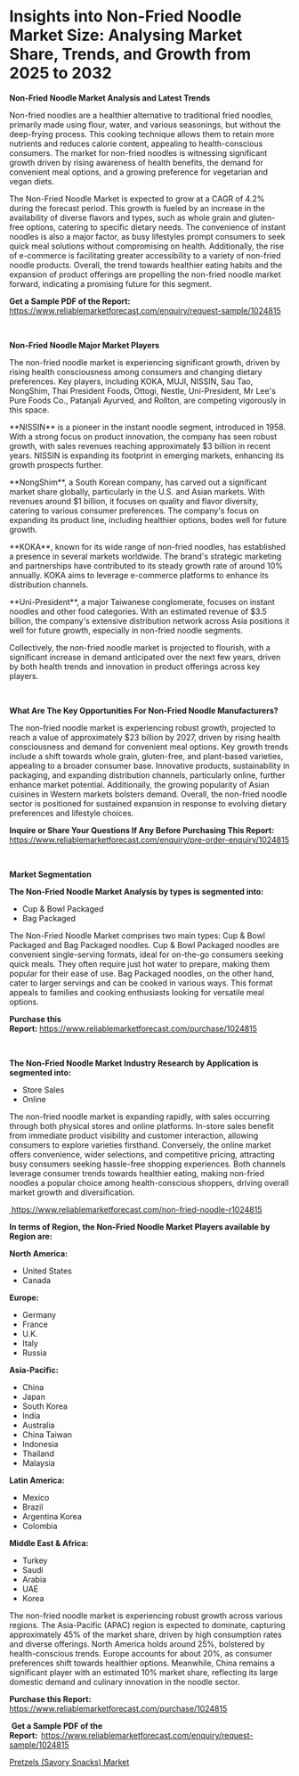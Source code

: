 <p><h1>Insights into Non-Fried Noodle Market Size: Analysing Market Share, Trends, and Growth from 2025 to 2032</h1></p><p><strong>Non-Fried Noodle Market Analysis and Latest Trends</strong></p>
<p><p>Non-fried noodles are a healthier alternative to traditional fried noodles, primarily made using flour, water, and various seasonings, but without the deep-frying process. This cooking technique allows them to retain more nutrients and reduces calorie content, appealing to health-conscious consumers. The market for non-fried noodles is witnessing significant growth driven by rising awareness of health benefits, the demand for convenient meal options, and a growing preference for vegetarian and vegan diets.</p><p>The Non-Fried Noodle Market is expected to grow at a CAGR of 4.2% during the forecast period. This growth is fueled by an increase in the availability of diverse flavors and types, such as whole grain and gluten-free options, catering to specific dietary needs. The convenience of instant noodles is also a major factor, as busy lifestyles prompt consumers to seek quick meal solutions without compromising on health. Additionally, the rise of e-commerce is facilitating greater accessibility to a variety of non-fried noodle products. Overall, the trend towards healthier eating habits and the expansion of product offerings are propelling the non-fried noodle market forward, indicating a promising future for this segment.</p></p>
<p><strong>Get a Sample PDF of the Report:&nbsp;</strong> <a href="https://www.reliablemarketforecast.com/enquiry/request-sample/1024815?utm_campaign=2479&utm_medium=2&utm_source=Github&utm_content=ia&utm_term=07042025&utm_id=non-fried-noodle">https://www.reliablemarketforecast.com/enquiry/request-sample/1024815</a></p>
<p>&nbsp;</p>
<p><strong>Non-Fried Noodle Major Market Players</strong></p>
<p><p>The non-fried noodle market is experiencing significant growth, driven by rising health consciousness among consumers and changing dietary preferences. Key players, including KOKA, MUJI, NISSIN, Sau Tao, NongShim, Thai President Foods, Ottogi, Nestle, Uni-President, Mr Lee's Pure Foods Co., Patanjali Ayurved, and Rollton, are competing vigorously in this space.</p><p>**NISSIN** is a pioneer in the instant noodle segment, introduced in 1958. With a strong focus on product innovation, the company has seen robust growth, with sales revenues reaching approximately $3 billion in recent years. NISSIN is expanding its footprint in emerging markets, enhancing its growth prospects further.</p><p>**NongShim**, a South Korean company, has carved out a significant market share globally, particularly in the U.S. and Asian markets. With revenues around $1 billion, it focuses on quality and flavor diversity, catering to various consumer preferences. The company's focus on expanding its product line, including healthier options, bodes well for future growth.</p><p>**KOKA**, known for its wide range of non-fried noodles, has established a presence in several markets worldwide. The brand's strategic marketing and partnerships have contributed to its steady growth rate of around 10% annually. KOKA aims to leverage e-commerce platforms to enhance its distribution channels.</p><p>**Uni-President**, a major Taiwanese conglomerate, focuses on instant noodles and other food categories. With an estimated revenue of $3.5 billion, the company's extensive distribution network across Asia positions it well for future growth, especially in non-fried noodle segments.</p><p>Collectively, the non-fried noodle market is projected to flourish, with a significant increase in demand anticipated over the next few years, driven by both health trends and innovation in product offerings across key players.</p></p>
<p>&nbsp;</p>
<p><strong>What Are The Key Opportunities For Non-Fried Noodle Manufacturers?</strong></p>
<p><p>The non-fried noodle market is experiencing robust growth, projected to reach a value of approximately $23 billion by 2027, driven by rising health consciousness and demand for convenient meal options. Key growth trends include a shift towards whole grain, gluten-free, and plant-based varieties, appealing to a broader consumer base. Innovative products, sustainability in packaging, and expanding distribution channels, particularly online, further enhance market potential. Additionally, the growing popularity of Asian cuisines in Western markets bolsters demand. Overall, the non-fried noodle sector is positioned for sustained expansion in response to evolving dietary preferences and lifestyle choices.</p></p>
<p><strong>Inquire or Share Your Questions If Any Before Purchasing This Report:</strong> <a href="https://www.reliablemarketforecast.com/enquiry/pre-order-enquiry/1024815?utm_campaign=2479&utm_medium=2&utm_source=Github&utm_content=ia&utm_term=07042025&utm_id=non-fried-noodle">https://www.reliablemarketforecast.com/enquiry/pre-order-enquiry/1024815</a></p>
<p>&nbsp;</p>
<p><strong>Market Segmentation</strong></p>
<p><strong>The Non-Fried Noodle Market Analysis by types is segmented into:</strong></p>
<p><ul><li>Cup & Bowl Packaged</li><li>Bag Packaged</li></ul></p>
<p><p>The Non-Fried Noodle Market comprises two main types: Cup & Bowl Packaged and Bag Packaged noodles. Cup & Bowl Packaged noodles are convenient single-serving formats, ideal for on-the-go consumers seeking quick meals. They often require just hot water to prepare, making them popular for their ease of use. Bag Packaged noodles, on the other hand, cater to larger servings and can be cooked in various ways. This format appeals to families and cooking enthusiasts looking for versatile meal options.</p></p>
<p><strong>Purchase this Report:&nbsp;</strong><a href="https://www.reliablemarketforecast.com/purchase/1024815?utm_campaign=2479&utm_medium=2&utm_source=Github&utm_content=ia&utm_term=07042025&utm_id=non-fried-noodle">https://www.reliablemarketforecast.com/purchase/1024815</a></p>
<p>&nbsp;</p>
<p><strong>The Non-Fried Noodle Market Industry Research by Application is segmented into:</strong></p>
<p><ul><li>Store Sales</li><li>Online</li></ul></p>
<p><p>The non-fried noodle market is expanding rapidly, with sales occurring through both physical stores and online platforms. In-store sales benefit from immediate product visibility and customer interaction, allowing consumers to explore varieties firsthand. Conversely, the online market offers convenience, wider selections, and competitive pricing, attracting busy consumers seeking hassle-free shopping experiences. Both channels leverage consumer trends towards healthier eating, making non-fried noodles a popular choice among health-conscious shoppers, driving overall market growth and diversification.</p></p>
<p><a href="https://www.reliablemarketforecast.com/non-fried-noodle-r1024815?utm_campaign=2479&utm_medium=2&utm_source=Github&utm_content=ia&utm_term=07042025&utm_id=non-fried-noodle">&nbsp;https://www.reliablemarketforecast.com/non-fried-noodle-r1024815</a></p>
<p><strong>In terms of Region, the Non-Fried Noodle Market Players available by Region are:</strong></p>
<p>
    <p> <strong> North America: </strong>
        <ul>
            <li>United States</li>
            <li>Canada</li>
        </ul>
        </p> 
    <p> <strong> Europe: </strong>
        <ul>
            <li>Germany</li>
            <li>France</li>
            <li>U.K.</li>
            <li>Italy</li>
            <li>Russia</li>
        </ul>
        </p> 
    <p> <strong> Asia-Pacific: </strong>
        <ul>
            <li>China</li>
            <li>Japan</li>
            <li>South Korea</li>
            <li>India</li>
            <li>Australia</li>
            <li>China Taiwan</li>
            <li>Indonesia</li>
            <li>Thailand</li>
            <li>Malaysia</li>
        </ul>
        </p> 
    <p> <strong> Latin America: </strong>
        <ul>
            <li>Mexico</li>
            <li>Brazil</li>
            <li>Argentina Korea</li>
            <li>Colombia</li>
        </ul>
        </p> 
    <p> <strong> Middle East & Africa: </strong>
        <ul>
            <li>Turkey</li>
            <li>Saudi</li>
            <li>Arabia</li>
            <li>UAE</li>
            <li>Korea</li>
        </ul>
    </p>
    </p>
<p><p>The non-fried noodle market is experiencing robust growth across various regions. The Asia-Pacific (APAC) region is expected to dominate, capturing approximately 45% of the market share, driven by high consumption rates and diverse offerings. North America holds around 25%, bolstered by health-conscious trends. Europe accounts for about 20%, as consumer preferences shift towards healthier options. Meanwhile, China remains a significant player with an estimated 10% market share, reflecting its large domestic demand and culinary innovation in the noodle sector.</p></p>
<p><strong>Purchase this Report: </strong><a href="https://www.reliablemarketforecast.com/purchase/1024815?utm_campaign=2479&utm_medium=2&utm_source=Github&utm_content=ia&utm_term=07042025&utm_id=non-fried-noodle">https://www.reliablemarketforecast.com/purchase/1024815</a></p>
<p>&nbsp;<strong>Get a Sample PDF of the Report:&nbsp;&nbsp;</strong><a href="https://www.reliablemarketforecast.com/enquiry/request-sample/1024815?utm_campaign=2479&utm_medium=2&utm_source=Github&utm_content=ia&utm_term=07042025&utm_id=non-fried-noodle">https://www.reliablemarketforecast.com/enquiry/request-sample/1024815</a></p>
<p><strong></strong></p>
<p><p><a href="https://github.com/lizamflotow/Market-Research-Report-List-1/blob/main/pretzels-savory-snacks-market.md?utm_campaign=2479&utm_medium=2&utm_source=Github&utm_content=ia&utm_term=07042025&utm_id=non-fried-noodle">Pretzels (Savory Snacks) Market</a></p></p>